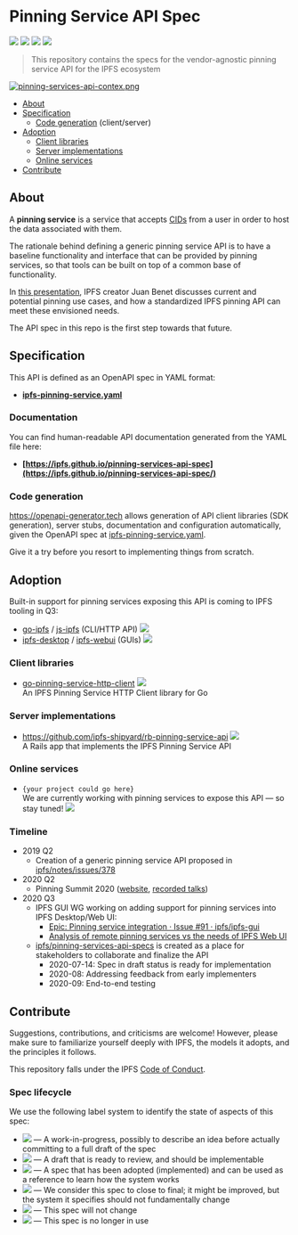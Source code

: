 # Pinning Service API Spec

[![](https://img.shields.io/badge/made%20by-Protocol%20Labs-blue.svg?style=flat-square)](http://protocol.ai)
[![](https://img.shields.io/badge/project-IPFS-blue.svg?style=flat-square)](https://ipfs.io/)
[![](https://github.com/ipfs/pinning-services-api-spec/workflows/Lint/badge.svg?branch=master)](https://github.com/ipfs/pinning-services-api-spec/actions?query=workflow%3ALint+branch%3Amaster)
[![](https://img.shields.io/badge/status-draft-yellow.svg?style=flat-square)](https://github.com/ipfs/specs/#understanding-the-meaning-of-the-spec-badges-and-their-lifecycle)

> This repository contains the specs for the vendor-agnostic pinning service API for the IPFS ecosystem

[![pinning-services-api-contex.png](https://bafkreiffr3aebionzn4c3j7awih5erdwdlvrtjpdl4i3awyasslaaqpx2e.ipfs.dweb.link/?filename=pinning-services-api-contex.png)](#about)

- [About](#about)
- [Specification](#specification)
  - [Code generation](#code-generation) (client/server)
- [Adoption](#adoption)
  - [Client libraries](#client-libraries)
  - [Server implementations](#server-implementations)
  - [Online services](#online-services)
- [Contribute](#contribute)

## About

A **pinning service** is a service that accepts [CIDs](https://github.com/ipld/cid/) from a user in order to host the data associated with them.

The rationale behind defining a generic pinning service API is to have a baseline functionality and interface that can be provided by pinning services, so that tools can be built on top of a common base of functionality. 

In [this presentation](https://youtu.be/Pcv8Bt4HMVU), IPFS creator Juan Benet discusses current and potential pinning use cases, and how a standardized IPFS pinning API can meet these envisioned needs. 

The API spec in this repo is the first step towards that future.

## Specification 

This API is defined as an OpenAPI spec in YAML format:

* **[ipfs-pinning-service.yaml](./ipfs-pinning-service.yaml)**


### Documentation

You can find human-readable API documentation generated from the YAML file here:

- **[https://ipfs.github.io/pinning-services-api-spec](https://ipfs.github.io/pinning-services-api-spec/)**

### Code generation

https://openapi-generator.tech allows generation of API client libraries (SDK generation), server stubs, documentation and configuration automatically, given the OpenAPI spec at [ipfs-pinning-service.yaml](./ipfs-pinning-service.yaml).

Give it a try before you resort to implementing things from scratch.

## Adoption

Built-in support for pinning services exposing this API is coming to IPFS tooling in Q3: 
  - [go-ipfs](https://github.com/ipfs/go-ipfs) / [js-ipfs](https://github.com/ipfs/js-ipfs) (CLI/HTTP API)  ![](https://img.shields.io/badge/status-wip-orange.svg?style=flat-square)
  - [ipfs-desktop](https://github.com/ipfs-shipyard/ipfs-desktop) / [ipfs-webui](https://github.com/ipfs-shipyard/ipfs-webui) (GUIs) ![](https://img.shields.io/badge/status-wip-orange.svg?style=flat-square)

### Client libraries
- [go-pinning-service-http-client](https://github.com/ipfs/go-pinning-service-http-client)  ![](https://img.shields.io/badge/status-wip-orange.svg?style=flat-square)  
  An IPFS Pinning Service HTTP Client library for Go

### Server implementations
- https://github.com/ipfs-shipyard/rb-pinning-service-api ![](https://img.shields.io/badge/status-wip-orange.svg?style=flat-square)  
  A Rails app that implements the IPFS Pinning Service API

### Online services
- `{your project could go here}`  
  We are currently working with pinning services to expose this API — so stay tuned!  ![](https://img.shields.io/badge/status-wip-orange.svg?style=flat-square)

### Timeline

- 2019 Q2 
  - Creation of a generic pinning service API proposed in [ipfs/notes/issues/378](https://github.com/ipfs/notes/issues/378)
- 2020 Q2
  - Pinning Summit 2020 ([website](https://ipfspinningsummit.com/), [recorded talks](https://www.youtube.com/watch?v=rYD2lfuatJM&list=PLuhRWgmPaHtTvsxuZ9T-tMlu_v0lja6v5))
- 2020 Q3
  - IPFS GUI WG working on adding support for pinning services into IPFS Desktop/Web UI:
    - [Epic: Pinning service integration · Issue #91 · ipfs/ipfs-gui](https://github.com/ipfs/ipfs-gui/issues/91)
    - [Analysis of remote pinning services vs the needs of IPFS Web UI](https://docs.google.com/document/d/1f0R7woLtW_YTv9P9IOrUNK6QafgctJ7qTggEUdepD_c/)
  - [ipfs/pinning-services-api-specs](https://github.com/ipfs/pinning-services-api-specs) is created as a place for stakeholders to collaborate and finalize the API
    - 2020-07-14: Spec in draft status is ready for implementation
    - 2020-08: Addressing feedback from early implementers
    - 2020-09: End-to-end testing


## Contribute

Suggestions, contributions, and criticisms are welcome! However, please make sure to familiarize yourself deeply with IPFS, the models it adopts, and the principles it follows.

This repository falls under the IPFS [Code of Conduct](https://github.com/ipfs/community/blob/master/code-of-conduct.md).

### Spec lifecycle

We use the following label system to identify the state of aspects of this spec:

- ![](https://img.shields.io/badge/status-wip-orange.svg?style=flat-square) — A work-in-progress, possibly to describe an idea before actually committing to a full draft of the spec
- ![](https://img.shields.io/badge/status-draft-yellow.svg?style=flat-square) — A draft that is ready to review, and should be implementable
- ![](https://img.shields.io/badge/status-reliable-green.svg?style=flat-square) — A spec that has been adopted (implemented) and can be used as a reference to learn how the system works
- ![](https://img.shields.io/badge/status-stable-brightgreen.svg?style=flat-square) — We consider this spec to close to final; it might be improved, but the system it specifies should not fundamentally change
- ![](https://img.shields.io/badge/status-permanent-blue.svg?style=flat-square) — This spec will not change
- ![](https://img.shields.io/badge/status-deprecated-red.svg?style=flat-square) — This spec is no longer in use
